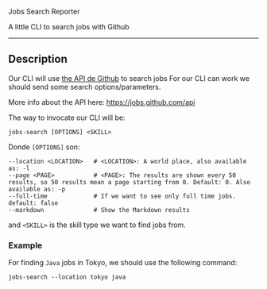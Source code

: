 Jobs Search Reporter

A little CLI to search jobs with Github

---

## Description

Our CLI will use [the API de Github](https://jobs.github.com/) to search jobs
For our CLI can work we should send some search options/parameters.

More info about the API here: https://jobs.github.com/api

The way to invocate our CLI will be:


```
jobs-search [OPTIONS] <SKILL>
```

Donde `[OPTIONS]` son:
 
```
--location <LOCATION>   # <LOCATION>: A world place, also available as: -l
--page <PAGE>         	# <PAGE>: The results are shown every 50 results, so 50 results mean a page starting from 0. Default: 0. Also available as: -p
--full-time             # If we want to see only full time jobs. default: false
--markdown              # Show the Markdown results
```

and `<SKILL>` is the skill type we want to find jobs from.

### Example

For finding `Java` jobs in Tokyo, we should use the following command:

`jobs-search --location tokyo java` 
